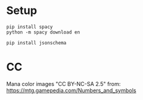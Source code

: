 

# Setup

    pip install spacy
    python -m spacy download en

    pip install jsonschema

# CC

Mana color images "CC BY-NC-SA 2.5" from: https://mtg.gamepedia.com/Numbers_and_symbols
